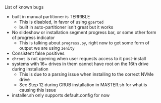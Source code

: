 List of known bugs
- built in manual partitioner is TERRIBLE
  - This is disabled, in favor of using `gparted`
  - built in auto-partitioner isn't great but it works
- No slideshow or installation segment progress bar, or some other form of progress indicator
  - This is talking about `progress.py`, right now to get some form of output we are using `zenity`
- Consistent false positives
- `chroot` is not opening when user requests access to it post-install
- systems with 16+ drives in them cannot have root on the 16th drive during installation
	- This is due to a parsing issue when installing to the correct NVMe drive
	- See Step 12 during GRUB installation in MASTER.sh for what is causing this issue
- installer.sh only supports default.config for now